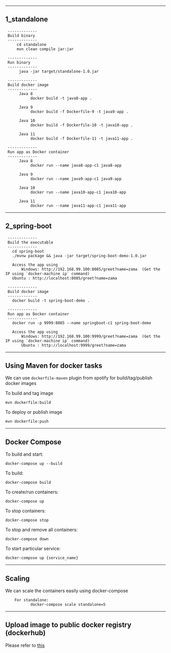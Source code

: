 -------------
1_standalone
-------------
     -------------
     Build binary
     -------------
         cd standalone
         mvn clean compile jar:jar

     -------------
     Run binary
     -------------
          java -jar target/standalone-1.0.jar

     -------------
     Build docker image
     -------------
          Java 8
               docker build -t java8-app .

          Java 9 
               docker build -f Dockerfile-9 -t java9-app .

          Java 10 
               docker build -f Dockerfile-10 -t java10-app .

          Java 11
               docker build -f Dockerfile-11 -t java11-app .

     -------------
     Run app as Docker container
     -------------
          Java 8
               docker run --name java8-app-c1 java8-app 

          Java 9
               docker run --name java9-app-c1 java9-app

          Java 10
               docker run --name java10-app-c1 java10-app

          Java 11
               docker run --name java11-app-c1 java11-app		


-------------
2_spring-boot
-------------
     -------------
     Build the executable
     -------------
       cd spring-boot
       ./mvnw package && java -jar target/spring-boot-demo-1.0.jar
       
       Access the app using
           Windows: http://192.168.99.100:8085/greet?name=zama  (Get the IP using `docker-machine ip` command)
	   Ubuntu : http://localhost:8085/greet?name=zama

     -------------
     Build docker image
     -------------
       docker build -t spring-boot-demo .

     -------------
     Run app as Docker container
     -------------
       docker run -p 9999:8085 --name springboot-c1 spring-boot-demo
       
       Access the app using
           Windows: http://192.168.99.100:9999/greet?name=zama  (Get the IP using `docker-machine ip` command)
           Ubuntu : http://localhost:9999/greet?name=zama

  

-------------
Using Maven for docker tasks
-------------
We can use `dockerfile-maven` plugin from spotify for build/tag/publish docker images 

To build and tag image
  
    mvn dockerfile:build
    
To deploy or publish image
    
    mvn dockerfile:push
        


-------------
Docker Compose
-------------

To build and start:

	docker-compose up --build


To build:

	docker-compose build


To create/run containers:

	docker-compose up


To stop containers:

	docker-compose stop
	
	
To stop and remove all containers:

	docker-compose down


To start particular service:

	docker-compose up {service_name}

-------------
Scaling
-------------
We can scale the containers easily using docker-compose

        For standalone:
               docker-compose scale standalone=5


-------------
Upload image to public docker registry (dockerhub)
-------------
   Please refer to [this](https://github.com/mbzama/docker-training/blob/master/README.md#upload-image-to-public-registry-dockerhub)

